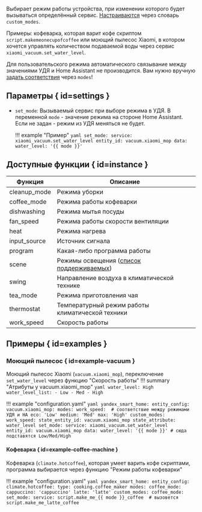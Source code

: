 Выбирает режим работы устройства, при изменении которого будет вызываться определённый сервис. [Настраиваются](about.md) через словарь `custom_modes`.

Примеры: кофеварка, которая варит кофе скриптом `script.makemeonecupofcoffee` или моющий пылесос Xiaomi, в котором хочется управлять количеством подаваемой воды через сервис `xiaomi_vacuum.set_water_level`.

Для пользовательского режима автоматического связывание между значениями УДЯ и Home Assistant не производится. Вам нужно
вручную [задать соответствия](../../config/modes.md) через `modes`!

## Параметры { id=settings }

* `set_mode`: Вызываемый сервис при выборе режима в УДЯ. В переменной `mode` - значение режима на стороне Home Assistant. Если не задан - режим из УДЯ меняться не будет.

    !!! example "Пример"
        ```yaml
        set_mode:
          service: xiaomi_vacuum.set_water_level
          entity_id: vacuum.xiaomi_mop
          data:
            water_level: '{{ mode }}'
        ```

## Доступные функции { id=instance }

| Функция      | Описание                                                                |
| ------------ | ----------------------------------------------------------------------- |
| cleanup_mode | Режима уборки                                                           |
| coffee_mode  | Режима работы кофеварки                                                 |
| dishwashing  | Режима мытья посуды                                                     |
| fan_speed    | Режима работы скорости вентиляции                                       |
| heat         | Режима нагрева                                                          |
| input_source | Источник сигнала                                                        |
| program      | Какая-либо программа работы                                             |
| scene        | Режимы освещения ([список поддерживаемых](../../config/modes.md#scene)) |
| swing        | Направление воздуха в климатической технике                             |
| tea_mode     | Режима приготовления чая                                                |
| thermostat   | Температурный режим работы климатической техники                        |
| work_speed   | Скорость работы                                                         |

## Примеры { id=examples }

### Моющий пылесос { id=example-vacuum }

Моющий пылесос Xiaomi (`vacuum.xiaomi_mop`), переключение `set_water_level` через функцию "Скорость работы"
!!! summary "Атрибуты у vacuum.xiaomi_mop"
    ```yaml
    water_level: High
    water_level_list:
      - Low
      - Med
      - High
    ```

!!! example "configuration.yaml"
    ```yaml
    yandex_smart_home:
      entity_config:
        vacuum.xiaomi_mop:
          modes:
            work_speed:  # соответствие между режимами УДЯ и HA
              eco: 'Low'
              medium: 'Med'
              max: 'High'
          custom_modes:
            work_speed:
              state_entity_id: vacuum.xiaomi_mop
              state_attribute: water_level
              set_mode:
                service: xiaomi_vacuum.set_water_level
                entity_id: vacuum.xiaomi_mop
                data:
                  water_level: '{{ mode }}' # сюда подставятся Low/Med/High
    ```

#### Кофеварка { id=example-coffee-machine }

Кофеварка (`climate.hotcoffee`), которая умеет варить кофе скриптами, программа выбирается через функцию "Режим работы кофеварки"

!!! example "configuration.yaml"
    ```yaml
    yandex_smart_home:
      entity_config:
        climate.hotcoffee:
          type: cooking.coffee_maker
          modes:
            coffee_mode:
              cappuccino: 'cappuccino'
              latte: 'latte'
          custom_modes:
            coffee_mode:
              set_mode:
                service: script.make_me_{{ mode }}_coffee  # вызовется script.make_me_latte_coffee
    ```
